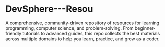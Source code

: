 # DevSphere---Resou
A comprehensive, community-driven repository of resources for learning programming, computer science, and problem-solving. From beginner-friendly tutorials to advanced guides, this repo collects the best materials across multiple domains to help you learn, practice, and grow as a coder.
